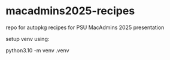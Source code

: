 # macadmins2025-recipes
repo for autopkg recipes for PSU MacAdmins 2025 presentation

setup venv using:

python3.10 -m venv .venv
